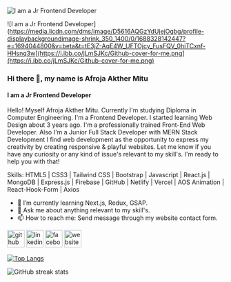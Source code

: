 ![I am a Jr Frontend Developer](https://media.licdn.com/dms/image/D5616AQGzYdUjejOgbg/profile-displaybackgroundimage-shrink_350_1400/0/1688328142447?e=1694044800&v=beta&t=tE3jZ-AqE4W_UFTOjcy_FusFQV_0hiTCxnf-HHsnq3w)

![I am a Jr Frontend Developer](https://media.licdn.com/dms/image/D5616AQGzYdUjejOgbg/profile-displaybackgroundimage-shrink_350_1400/0/1688328142447?e=1694044800&v=beta&t=tE3jZ-AqE4W_UFTOjcy_FusFQV_0hiTCxnf-HHsnq3w](https://i.ibb.co/jLmSJKc/Github-cover-for-me.png](https://i.ibb.co/jLmSJKc/Github-cover-for-me.png)

### Hi there 👋, my name is Afroja Akther Mitu
#### I am a Jr Frontend Developer

Hello!
Myself Afroja Akther Mitu. Currently I'm studying Diploma in Computer Engineering. I'm a Frontend Developer. I started learning Web Design about 3 years ago. I'm a professionally trained Front-End Web Developer. Also I'm a Junior Full Stack Developer with MERN Stack Development I find web development as the opportunity to express my creativity by creating responsive & playful websites.
Let me know if you have any curiosity or any kind of issue's relevant to my skill's. I'm ready to help you with that!

Skills: HTML5 | CSS3 | Tailwind CSS | Bootstrap | Javascript | React.js | MongoDB |  Express.js | Firebase | GitHub | Netlify | Vercel | AOS Animation | React-Hook-Form | Axios

- 🌱 I’m currently learning Next.js, Redux, GSAP. 
- 💬 Ask me about anything relevant to my skill's. 
- 📫 How to reach me: Send message through my website contact form. 


[<img src='https://cdn.jsdelivr.net/npm/simple-icons@3.0.1/icons/github.svg' alt='github' height='40'>](https://github.com/afrojamitu)  [<img src='https://cdn.jsdelivr.net/npm/simple-icons@3.0.1/icons/linkedin.svg' alt='linkedin' height='40'>](https://www.linkedin.com/in/https://www.linkedin.com/in/afroja-mitu//)  [<img src='https://cdn.jsdelivr.net/npm/simple-icons@3.0.1/icons/facebook.svg' alt='facebook' height='40'>](https://www.facebook.com/https://www.facebook.com/afrojaakther.mitu.733)  [<img src='https://cdn.jsdelivr.net/npm/simple-icons@3.0.1/icons/icloud.svg' alt='website' height='40'>](https://afroja-akther-mitu.web.app/)  

[![Top Langs](https://github-readme-stats.vercel.app/api/top-langs/?username=afrojamitu)](https://github.com/anuraghazra/github-readme-stats)

![GitHub streak stats](https://streak-stats.demolab.com/?user=afrojamitu)  
